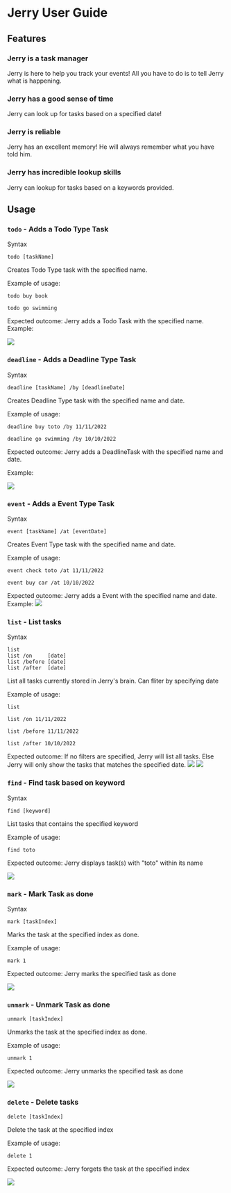 # Jerry User Guide

## Features 

### Jerry is a task manager
Jerry is here to help you track your events!
All you have to do is to tell Jerry what is happening.

### Jerry has a good sense of time
Jerry can look up for tasks based on a specified date! 

### Jerry is reliable
Jerry has an excellent memory! 
He will always remember what you have told him.

### Jerry has incredible lookup skills
Jerry can lookup for tasks based on a keywords provided.


## Usage

### `todo` - Adds a Todo Type Task
Syntax
```
todo [taskName]
```

Creates Todo Type task with the specified name.

Example of usage: 

`todo buy book`

`todo go swimming`

Expected outcome: Jerry adds a Todo Task with the specified name.
Example:

![](./assets/todo.png)

### `deadline` - Adds a Deadline Type Task
Syntax
```
deadline [taskName] /by [deadlineDate]
```
Creates Deadline Type task with the specified name and date.

Example of usage: 

`deadline buy toto /by 11/11/2022`

`deadline go swimming /by 10/10/2022`

Expected outcome: Jerry adds a DeadlineTask with the specified name and date.

Example:

![](./assets/deadline.png)

### `event` - Adds a Event Type Task
Syntax
```
event [taskName] /at [eventDate]
```

Creates Event Type task with the specified name and date.

Example of usage: 

`event check toto /at 11/11/2022`

`event buy car /at 10/10/2022`

Expected outcome:  Jerry adds a Event with the specified name and date.
Example:
![](./assets/event.png)

### `list` - List tasks
Syntax
```
list
list /on     [date]
list /before [date]
list /after  [date]
```

List all tasks currently stored in Jerry's brain. Can fliter by specifying date

Example of usage: 

`list`

`list /on 11/11/2022`

`list /before 11/11/2022`

`list /after 10/10/2022`

Expected outcome: If no filters are specified, Jerry will list all tasks. Else Jerry will only show the tasks that matches the specified date.
![](./assets/list.png)
![](./assets/liston.png)

### `find` - Find task based on keyword
Syntax
```
find [keyword]
```
List tasks that contains the specified keyword

Example of usage: 

`find toto`

Expected outcome: Jerry displays task(s) with "toto" within its name

![](./assets/find.png)

### `mark` - Mark Task as done
Syntax
```
mark [taskIndex]
```
Marks the task at the specified index as done.

Example of usage: 

`mark 1`

Expected outcome: Jerry marks the specified task as done

![](./assets/mark.png)

### `unmark` - Unmark Task as done
```
unmark [taskIndex] 
```
Unmarks the task at the specified index as done.

Example of usage: 

`unmark 1`

Expected outcome: Jerry unmarks the specified task as done

![](./assets/unmark.png)

### `delete` - Delete tasks
```
delete [taskIndex] 
```

Delete the task at the specified index

Example of usage: 

`delete 1`

Expected outcome: Jerry forgets the task at the specified index

![](./assets/delete.png)
